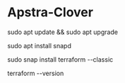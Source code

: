 # Apstra-Clover

sudo apt update && sudo apt upgrade

sudo apt install snapd

sudo snap install terraform --classic

terraform --version
